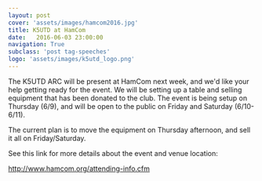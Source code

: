 ```yaml
---
layout: post
cover: 'assets/images/hamcom2016.jpg'
title: K5UTD at HamCom
date:   2016-06-03 23:00:00
navigation: True
subclass: 'post tag-speeches'
logo: 'assets/images/k5utd_logo.png'
---
```

The K5UTD ARC will be present at HamCom next week, and we'd like your help getting ready for the event. We will be setting up a table and selling equipment that has been donated to the club. The event is being setup on Thursday (6/9), and will be open to the public on Friday and Saturday (6/10-6/11).

The current plan is to move the equipment on Thursday afternoon, and sell it all on Friday/Saturday.

See this link for more details about the event and venue location:

http://www.hamcom.org/attending-info.cfm
